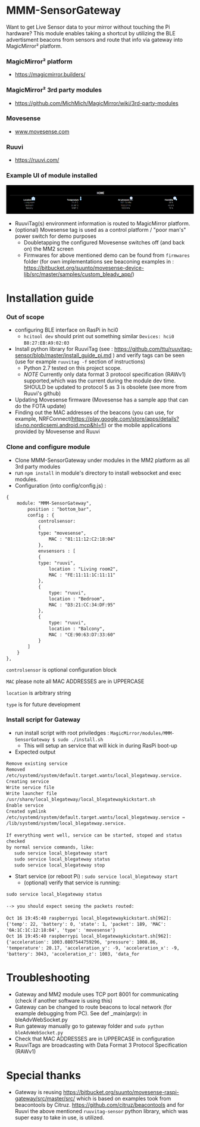 ﻿# MMM-SensorGateway

Want to get Live Sensor data to your mirror without touching the Pi hardware? 
This module enables taking a shortcut by utilizing the BLE advertisment beacons from sensors and route that info via gateway into MagicMirror² platform.

### MagicMirror² platform
* https://magicmirror.builders/

### MagicMirror² 3rd party modules
* https://github.com/MichMich/MagicMirror/wiki/3rd-party-modules

### Movesense
* www.movesense.com

### Ruuvi
* https://ruuvi.com/

### Example UI of module installed

![Example UI](/documentation/exampleui.png)

* RuuviTag(s) environment information is routed to MagicMirror platform.
* (optional) Movesense tag is used as a control platform / "poor man's" power switch for demo purposes
  * Doubletapping the configured Movesense switches off (and back on) the MM2 screen
  * Firmwares for above mentioned demo can be found from `firmwares` folder (for own implementations see beaconing examples in : https://bitbucket.org/suunto/movesense-device-lib/src/master/samples/custom_bleadv_app/) 
  

# Installation guide

### Out of scope 
* configuring BLE interface on RasPi in hci0
  * `hcitool dev` should print out something similar `Devices: hci0    B8:27:EB:A9:02:03`
* Install python library for RuuviTag (see : https://github.com/ttu/ruuvitag-sensor/blob/master/install_guide_pi.md ) and verify tags can be seen (use for example `ruuvitag -f` section of instructions)
  * Python 2.7 tested on this project scope.
  * *NOTE* Currently only data format 3 protocol specification (RAWv1) supported,which was the current during the module dev time. SHOULD be updated to protocol 5 as 3 is obsolete (see more from Ruuvi's github)
* Updating Movesense firmware (Movesense has a sample app that can do the FOTA update)  
* Finding out the MAC addresses of the beacons (you can use, for example, NRFConnect(https://play.google.com/store/apps/details?id=no.nordicsemi.android.mcp&hl=fi) or the mobile applications provided by Movesense and Ruuvi 

### Clone and configure module 
* Clone MMM-SensorGateway under modules in the MM2 platform as all 3rd party modules
* run `npm install` in module's directory to install websocket and exec modules.
* Configuration (into config/config.js) :

```
{
	module: "MMM-SensorGateway",
		position : "bottom_bar",
		config : {
			controlsensor:
			{
			type: "movesense",
				MAC : "01:11:12:C2:18:04"
			},
			envsensors : [
			{
			type: "ruuvi",
				location : "Living room2",
				MAC : "FE:11:11:1C:11:11"
			},
			{
				type: "ruuvi",
				location : "Bedroom",
				MAC : "D3:21:CC:34:DF:95"
			},
			{
				type: "ruuvi",
				location : "Balcony",
				MAC : "CE:90:63:D7:33:60"
			}
		]
	}
},
```

`controlsensor` is optional configuration block

`MAC` please note all MAC ADDRESSES are in UPPERCASE

`location` is arbitrary string

`type` is for future development

### Install script for Gateway
* run install script with root priviledges : `MagicMirror/modules/MMM-SensorGateway $ sudo ./install.sh`
  * This will setup an service that will kick in during RasPi boot-up
* Expected output

```
Remove existing service
Removed /etc/systemd/system/default.target.wants/local_blegateway.service.
Creating service
Write service file
Write launcher file /usr/share/local_blegateway/local_blegatewaykickstart.sh
Enable service
Created symlink /etc/systemd/system/default.target.wants/local_blegateway.service → /lib/systemd/system/local_blegateway.service.

If everything went well, service can be started, stoped and status checked
by normal service commands, like:
   sudo service local_blegateway start
   sudo service local_blegateway status
   sudo service local_blegateway stop
```

* Start service (or reboot Pi) : `sudo service local_blegateway start`
  * (optional) verify that service is running:

```
sudo service local_blegateway status

--> you should expect seeing the packets routed:

Oct 16 19:45:40 raspberrypi local_blegatewaykickstart.sh[962]: {'temp': 22, 'battery': 0, 'state': 1, 'packet': 189, 'MAC': '0A:1C:1C:12:18:04', 'type': 'movesense'}
Oct 16 19:45:40 raspberrypi local_blegatewaykickstart.sh[962]: {'acceleration': 1003.0807544759296, 'pressure': 1008.86, 'temperature': 20.17, 'acceleration_y': -9, 'acceleration_x': -9, 'battery': 3043, 'acceleration_z': 1003, 'data_for
```

# Troubleshooting

* Gateway and MM2 module uses TCP port 8001 for communicating (check if another software is using this)
* Gateway can be changed to route beacons to local network (for example debugging from PC). See def _main(argv): in bleAdvWebSocket.py
* Run gateway manually go to gateway folder and `sudo python bleAdvWebSocket.py`
* Check that MAC ADDRESSES are in UPPERCASE in configuration
* RuuviTags are broadcasting with Data Format 3 Protocol Specification (RAWv1)

# Special thanks

* Gateway is reusing https://bitbucket.org/suunto/movesense-raspi-gateway/src/master/src/ which is based on examples took from beacontools by Citruz. https://github.com/citruz/beacontools and for Ruuvi the above mentioned `ruuvitag-sensor` python library, which was super easy to take in use, is utilized.

